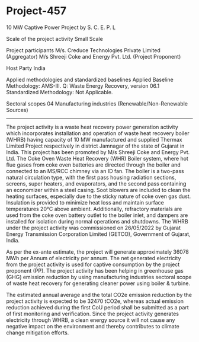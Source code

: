 # Project-457
10 MW Captive Power Project by S. C. E. P. L

Scale of the project activity Small Scale

Project participants M/s. Creduce Technologies Private Limited (Aggregator)
M/s Shreeji Coke and Energy Pvt. Ltd. (Project Proponent)

Host Party India

Applied methodologies and
standardized baselines
Applied Baseline Methodology:
AMS-III. Q: Waste Energy Recovery, version 06.1
Standardized Methodology: Not Applicable.

Sectoral scopes 04 Manufacturing industries
(Renewable/Non-Renewable Sources)
_______________
The project activity is a waste heat recovery power generation activity which incorporates
installation and operation of waste heat recovery boiler (WHRB) having capacity of 10 MW
manufactured and supplied Thermax Limited Project respectively in district Jamnagar of the state of
Gujarat in India. This project has been promoted by M/s Shreeji Coke and Energy Pvt. Ltd.
The Coke Oven Waste Heat Recovery (WHR) Boiler system, where hot flue gases from coke oven
batteries are directed through the boiler and connected to an MS/RCC chimney via an ID fan. The
boiler is a two-pass natural circulation type, with the first pass housing radiation sections, screens,
super heaters, and evaporators, and the second pass containing an economizer within a steel casing.
Soot blowers are included to clean the heating surfaces, especially due to the sticky nature of coke
oven gas dust. Insulation is provided to minimize heat loss and maintain surface temperatures 20°C
above ambient. Additionally, refractory materials are used from the coke oven battery outlet to the
boiler inlet, and dampers are installed for isolation during normal operations and shutdowns.
The WHRB under the project activity was commissioned on 26/05/2022 by Gujarat Energy
Transmission Corporation Limited (GETCO), Government of Gujarat, India.

As per the ex-ante estimate, the project will generate approximately 36078 MWh per Annum of
electricity per annum. The net generated electricity from the project activity is used for captive
consumption by the project proponent (PP). The project activity has been helping in greenhouse gas
(GHG) emission reduction by using manufacturing industries sectoral scope of waste heat recovery
for generating cleaner power using boiler & turbine.

The estimated annual average and the total CO2e emission reduction by the project activity is
expected to be 32470 tCO2e, whereas actual emission reduction achieved during the first CoU period
shall be submitted as a part of first monitoring and verification.
Since the project activity generates electricity through WHRB, a clean energy source it will not cause
any negative impact on the environment and thereby contributes to climate change mitigation efforts.
